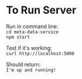 # To Run Server

Run in command line:  
`cd meta-data-service`  
`npm start`

Test if it's working:  
`curl http://localhost:5000`

Should return:  
`I'm up and running!`
